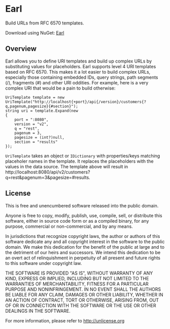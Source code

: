 # Earl

Build URLs from RFC 6570 templates.

Download using NuGet: [Earl](http://nuget.org/packages/Earl)

## Overview
Earl allows you to define URI templates and build up complex URLs by substituting values for placeholders. Earl supports level 4 URI templates based on RFC 6570. This makes it a lot easier to build complex URLs, especially those containing embedded IDs, query strings, path segments (/), fragments (#) and other URI oddities. For example, here is a very complex URI that would be a pain to build otherwise:

    UriTemplate template = new UriTemplate("http://localhost{+port}/api{/version}/customers{?q,pagenum,pagesize}{#section}");
    string uri = template.Expand(new
    {
        port = ":8080",
        version = "v2",
        q = "rest",
        pagenum = 3,
        pagesize = (int?)null,
        section = "results"
    });

`UriTemplate` takes an object or `IDictionary` with properties/keys matching placeholer names in the template. It replaces the placeholders with the values in the data source. The template above will result in http://localhost:8080/api/v2/customers?q=rest&pagenum=3&pagesize=#results.

## License
This is free and unencumbered software released into the public domain.

Anyone is free to copy, modify, publish, use, compile, sell, or
distribute this software, either in source code form or as a compiled
binary, for any purpose, commercial or non-commercial, and by any
means.

In jurisdictions that recognize copyright laws, the author or authors
of this software dedicate any and all copyright interest in the
software to the public domain. We make this dedication for the benefit
of the public at large and to the detriment of our heirs and
successors. We intend this dedication to be an overt act of
relinquishment in perpetuity of all present and future rights to this
software under copyright law.

THE SOFTWARE IS PROVIDED "AS IS", WITHOUT WARRANTY OF ANY KIND,
EXPRESS OR IMPLIED, INCLUDING BUT NOT LIMITED TO THE WARRANTIES OF
MERCHANTABILITY, FITNESS FOR A PARTICULAR PURPOSE AND NONINFRINGEMENT.
IN NO EVENT SHALL THE AUTHORS BE LIABLE FOR ANY CLAIM, DAMAGES OR
OTHER LIABILITY, WHETHER IN AN ACTION OF CONTRACT, TORT OR OTHERWISE,
ARISING FROM, OUT OF OR IN CONNECTION WITH THE SOFTWARE OR THE USE OR
OTHER DEALINGS IN THE SOFTWARE.

For more information, please refer to <http://unlicense.org>
